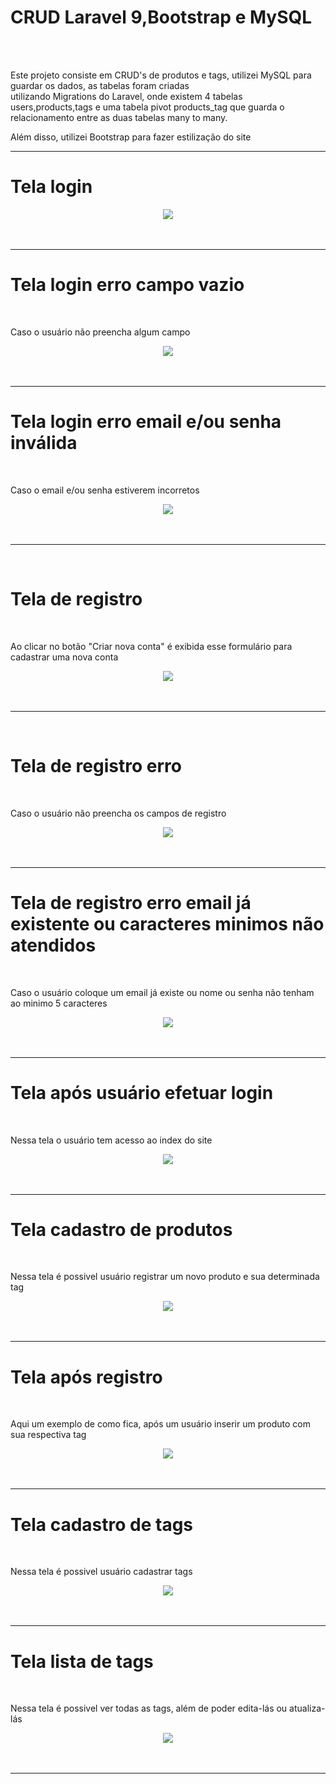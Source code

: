<h1>CRUD Laravel 9,Bootstrap e MySQL</h1>
</br>
</br>
<p>Este projeto consiste em  CRUD's de produtos e tags, utilizei MySQL para guardar os dados, as tabelas foram criadas</br>
utilizando Migrations do Laravel, onde existem 4 tabelas users,products,tags e uma tabela pivot products_tag que guarda o </br>
relacionamento entre as duas tabelas many to many.</br></p>

<p>Além disso, utilizei Bootstrap para fazer estilização do site 
</p>

<hr>

<h1>Tela login</h1>

<div align="center"><img src="https://user-images.githubusercontent.com/85213186/161105201-9b2b85a8-ea1e-4ba1-a968-e614222d3251.png"/></div>
</br>
</br>
<hr>

<h1>Tela login erro campo vazio</h1>
<br>
<p>Caso o usuário não preencha algum campo</p>
<div align="center"><img src="https://user-images.githubusercontent.com/85213186/161105251-9b7cec4e-209d-406e-9b9f-9b773cdbe3b3.png"/></div>
</br>
</br>
<hr>

<h1>Tela login erro email e/ou senha inválida</h1>
<br>
<p>Caso o email e/ou senha estiverem incorretos</p>
<div align="center"><img src="https://user-images.githubusercontent.com/85213186/161105286-ad9508fd-8b29-4088-8048-c70f572055ba.png"/></div>
</br>
</br>
<hr>

<br>
<h1>Tela de registro</h1>
<br>
<p>Ao clicar no botão "Criar nova conta" é exibida esse formulário para cadastrar uma nova conta</p>
<div align="center"><img src="https://user-images.githubusercontent.com/85213186/161124406-1a6bb7d8-447f-4ef1-a106-2f3432ef400e.png"/></div>
</br>
</br>
<hr>


<br>
<h1>Tela de registro erro</h1>
<br>
<p>Caso o usuário não preencha os campos de registro</p>
<div align="center"><img src="https://user-images.githubusercontent.com/85213186/161105328-defe2196-3b6e-49a7-98b0-1d5e62d7cd08.png "/></div>
</br>
</br>
<hr>

<h1>Tela de registro erro email já existente ou caracteres minimos não atendidos</h1>
<br>
<p>Caso o usuário coloque um email já existe ou nome ou senha não tenham ao minimo 5 caracteres</p>
<div align="center"><img src="https://user-images.githubusercontent.com/85213186/161105375-8d01deb6-356a-4437-bbf5-b6437c67b8ea.png"/></div>
</br>
</br>
<hr>

<h1>Tela após usuário efetuar login</h1>
<br>
<p>Nessa tela o usuário tem acesso ao index do site</p>
<div align="center"><img src="https://user-images.githubusercontent.com/85213186/161105400-cd515292-e3f1-42cb-8a2e-60aa830829a2.png"/></div>
</br>
</br>
<hr>

<h1>Tela cadastro de produtos</h1>
<br>
<p>Nessa tela é possivel usuário registrar um novo produto e sua determinada tag</p>
<div align="center"><img src="https://user-images.githubusercontent.com/85213186/161105431-70e8ad42-9cc1-4336-ae22-06ad11387d8f.png"/></div>
</br>
</br>
<hr>

<h1>Tela após registro</h1>
<br>
<p>Aqui um exemplo de como fica, após um usuário inserir um produto com sua respectiva tag</p>
<div align="center"><img src="https://user-images.githubusercontent.com/85213186/161105472-768df24d-a954-46bf-be79-659758db9b2b.png"/></div>
</br>
</br>
<hr>


<h1>Tela cadastro de tags</h1>
<br>
<p>Nessa tela é possivel usuário cadastrar tags</p>
<div align="center"><img src="https://user-images.githubusercontent.com/85213186/161105576-1d9296dd-ee4f-43aa-a493-55be220b1561.png"/></div>
</br>
</br>
<hr>

<h1>Tela lista de tags</h1>
<br>
<p>Nessa tela é possivel ver todas as tags, além de poder edita-lás ou atualiza-lás</p>
<div align="center"><img src="https://user-images.githubusercontent.com/85213186/161105507-80cff2ee-150c-4ffa-96e0-42c299d585b5.png"/></div>
</br>
</br>
<hr>
